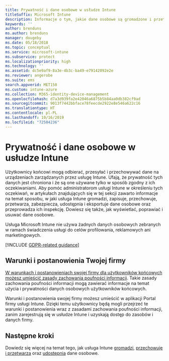```yaml
---
title: Prywatność i dane osobowe w usłudze Intune
titleSuffix: Microsoft Intune
description: Informacje o tym, jakie dane osobowe są gromadzone i przetwarzane w usłudze Intune.
keywords: ''
author: brenduns
ms.author: brenduns
manager: dougeby
ms.date: 05/18/2018
ms.topic: conceptual
ms.service: microsoft-intune
ms.subservice: protect
ms.localizationpriority: high
ms.technology: ''
ms.assetid: dc5e9af9-8a3e-4b3c-ba49-e79142092e2e
ms.reviewer: angerobe
ms.suite: ems
search.appverid: MET150
ms.custom: intune-azure
ms.collection: M365-identity-device-management
ms.openlocfilehash: d7a3d939fa2e42046a6875b5b84aa0db382cf9ad
ms.sourcegitcommit: 9013f7442bbface78feecde2922e8e546a622c16
ms.translationtype: HT
ms.contentlocale: pl-PL
ms.lasthandoff: 10/16/2019
ms.locfileid: "72504236"
---
```

# <a name="privacy-and-personal-data-in-intune"></a>Prywatność i dane osobowe w usłudze Intune

Użytkownicy końcowi mogą odbierać, przesyłać i przechowywać dane na urządzeniach zarządzanych przez usługę Intune. Ufają, że prywatność tych danych jest chroniona i że są one używane tylko w sposób zgodny z ich oczekiwaniami. Aby pomóc administratorom usługi Intune w określeniu tych oczekiwań, w artykułach znajdujących się w tej sekcji zawarto informacje na temat sposobu, w jaki usługa Intune gromadzi, zapisuje, przechowuje, przetwarza, zabezpiecza, udostępnia i eksportuje dane osobowe oraz przeprowadza ich inspekcję. Dowiesz się także, jak wyświetlać, poprawiać i usuwać dane osobowe.

Usługa Microsoft Intune nie używa żadnych danych osobowych zebranych w ramach świadczenia usługi do celów profilowania, reklamowych ani marketingowych.

[!INCLUDE [GDPR-related guidance](../includes/gdpr-dsr-and-stp-note.md)]

## <a name="your-company-terms-and-conditions"></a>Warunki i postanowienia Twojej firmy

[W warunkach i postanowieniach swojej firmy dla użytkowników końcowych możesz umieścić zasady zachowania poufności informacji](../apps/company-portal-app.md). Takie zasady zachowania poufności informacji mogą zawierać informacje na temat użycia i prywatności danych osobowych użytkowników końcowych.

Warunki i postanowienia swojej firmy możesz umieścić w aplikacji Portal firmy usługi Intune. Dzięki temu użytkownicy będą mogli przejrzeć te warunki i postanowienia wraz z zasadami zachowania poufności informacji, zanim zarejestrują się w usłudze Intune i uzyskają dostęp do zasobów i danych firmy.

## <a name="next-steps"></a>Następne kroki

Dowiedz się więcej na temat tego, jak usługa Intune [gromadzi](privacy-data-collect.md), [przechowuje i przetwarza](privacy-data-store-process.md) oraz [udostępnia](privacy-data-secure-share.md) dane osobowe. 
